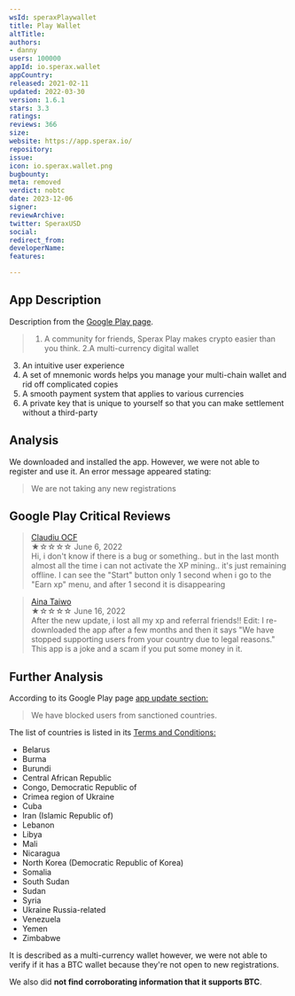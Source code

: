 ```yaml
---
wsId: speraxPlaywallet
title: Play Wallet
altTitle: 
authors:
- danny
users: 100000
appId: io.sperax.wallet
appCountry: 
released: 2021-02-11
updated: 2022-03-30
version: 1.6.1
stars: 3.3
ratings: 
reviews: 366
size: 
website: https://app.sperax.io/
repository: 
issue: 
icon: io.sperax.wallet.png
bugbounty: 
meta: removed
verdict: nobtc
date: 2023-12-06
signer: 
reviewArchive: 
twitter: SperaxUSD
social: 
redirect_from: 
developerName: 
features: 

---
```


## App Description 

Description from the [Google Play page](https://play.google.com/store/apps/details?id=io.sperax.wallet).

> 1. A community for friends, Sperax Play makes crypto easier than you think.
2.A multi-currency digital wallet
3. An intuitive user experience
4. A set of mnemonic words helps you manage your multi-chain wallet and rid off complicated copies
5. A smooth payment system that applies to various currencies
6. A private key that is unique to yourself so that you can make settlement without a third-party

## Analysis 

We downloaded and installed the app. However, we were not able to register and use it. An error message appeared stating: 

> We are not taking any new registrations 

## Google Play Critical Reviews 

> [Claudiu OCF](https://play.google.com/store/apps/details?id=io.sperax.wallet)<br>
  ★☆☆☆☆ June 6, 2022 <br>
       Hi, i don't know if there is a bug or something.. but in the last month almost all the time i can not activate the XP mining.. it's just remaining offline. I can see the "Start" button only 1 second when i go to the "Earn xp" menu, and after 1 second it is disappearing
       
> [Aina Taiwo](https://play.google.com/store/apps/details?id=io.sperax.wallet)<br>
  ★☆☆☆☆ June 16, 2022 <br>
        After the new update, i lost all my xp and referral friends!! Edit: I re-downloaded the app after a few months and then it says "We have stopped supporting users from your country due to legal reasons." This app is a joke and a scam if you put some money in it.       
        
## Further Analysis 

According to its Google Play page [app update section:](https://play.google.com/store/apps/details?id=io.sperax.wallet) 

> We have blocked users from sanctioned countries.

The list of countries is listed in its [Terms and Conditions:](https://app.sperax.io/termsService)

- Belarus
- Burma
- Burundi
- Central African Republic
- Congo, Democratic Republic of
- Crimea region of Ukraine
- Cuba
- Iran (Islamic Republic of)
- Lebanon
- Libya
- Mali
- Nicaragua
- North Korea (Democratic Republic of Korea)
- Somalia
- South Sudan
- Sudan
- Syria
- Ukraine Russia-related
- Venezuela
- Yemen
- Zimbabwe 

It is described as a multi-currency wallet however, we were not able to verify if it has a BTC wallet because they're not open to new registrations. 

We also did **not find corroborating information that it supports BTC**. 

